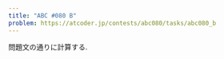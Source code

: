 ```yaml
---
title: "ABC #080 B"
problem: https://atcoder.jp/contests/abc080/tasks/abc080_b
---
```

問題文の通りに計算する.
